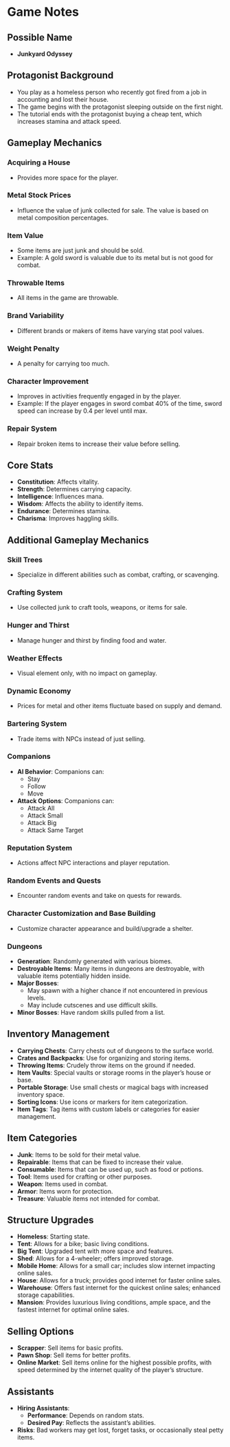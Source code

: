 # Game Notes

## Possible Name
- **Junkyard Odyssey**

## Protagonist Background
- You play as a homeless person who recently got fired from a job in accounting and lost their house.
- The game begins with the protagonist sleeping outside on the first night.
- The tutorial ends with the protagonist buying a cheap tent, which increases stamina and attack speed.

## Gameplay Mechanics

### Acquiring a House
- Provides more space for the player.

### Metal Stock Prices
- Influence the value of junk collected for sale. The value is based on metal composition percentages.

### Item Value
- Some items are just junk and should be sold.
- Example: A gold sword is valuable due to its metal but is not good for combat.

### Throwable Items
- All items in the game are throwable.

### Brand Variability
- Different brands or makers of items have varying stat pool values.

### Weight Penalty
- A penalty for carrying too much.

### Character Improvement
- Improves in activities frequently engaged in by the player.
- Example: If the player engages in sword combat 40% of the time, sword speed can increase by 0.4 per level until max.

### Repair System
- Repair broken items to increase their value before selling.

## Core Stats
- **Constitution**: Affects vitality.
- **Strength**: Determines carrying capacity.
- **Intelligence**: Influences mana.
- **Wisdom**: Affects the ability to identify items.
- **Endurance**: Determines stamina.
- **Charisma**: Improves haggling skills.

## Additional Gameplay Mechanics

### Skill Trees
- Specialize in different abilities such as combat, crafting, or scavenging.

### Crafting System
- Use collected junk to craft tools, weapons, or items for sale.

### Hunger and Thirst
- Manage hunger and thirst by finding food and water.

### Weather Effects
- Visual element only, with no impact on gameplay.

### Dynamic Economy
- Prices for metal and other items fluctuate based on supply and demand.

### Bartering System
- Trade items with NPCs instead of just selling.

### Companions
- **AI Behavior**: Companions can:
  - Stay
  - Follow
  - Move
- **Attack Options**: Companions can:
  - Attack All
  - Attack Small
  - Attack Big
  - Attack Same Target

### Reputation System
- Actions affect NPC interactions and player reputation.

### Random Events and Quests
- Encounter random events and take on quests for rewards.

### Character Customization and Base Building
- Customize character appearance and build/upgrade a shelter.

### Dungeons
- **Generation**: Randomly generated with various biomes.
- **Destroyable Items**: Many items in dungeons are destroyable, with valuable items potentially hidden inside.
- **Major Bosses**:
  - May spawn with a higher chance if not encountered in previous levels.
  - May include cutscenes and use difficult skills.
- **Minor Bosses**: Have random skills pulled from a list.

## Inventory Management
- **Carrying Chests**: Carry chests out of dungeons to the surface world.
- **Crates and Backpacks**: Use for organizing and storing items.
- **Throwing Items**: Crudely throw items on the ground if needed.
- **Item Vaults**: Special vaults or storage rooms in the player’s house or base.
- **Portable Storage**: Use small chests or magical bags with increased inventory space.
- **Sorting Icons**: Use icons or markers for item categorization.
- **Item Tags**: Tag items with custom labels or categories for easier management.

## Item Categories
- **Junk**: Items to be sold for their metal value.
- **Repairable**: Items that can be fixed to increase their value.
- **Consumable**: Items that can be used up, such as food or potions.
- **Tool**: Items used for crafting or other purposes.
- **Weapon**: Items used in combat.
- **Armor**: Items worn for protection.
- **Treasure**: Valuable items not intended for combat.

## Structure Upgrades
- **Homeless**: Starting state.
- **Tent**: Allows for a bike; basic living conditions.
- **Big Tent**: Upgraded tent with more space and features.
- **Shed**: Allows for a 4-wheeler; offers improved storage.
- **Mobile Home**: Allows for a small car; includes slow internet impacting online sales.
- **House**: Allows for a truck; provides good internet for faster online sales.
- **Warehouse**: Offers fast internet for the quickest online sales; enhanced storage capabilities.
- **Mansion**: Provides luxurious living conditions, ample space, and the fastest internet for optimal online sales.

## Selling Options
- **Scrapper**: Sell items for basic profits.
- **Pawn Shop**: Sell items for better profits.
- **Online Market**: Sell items online for the highest possible profits, with speed determined by the internet quality of the player’s structure.

## Assistants
- **Hiring Assistants**:
  - **Performance**: Depends on random stats.
  - **Desired Pay**: Reflects the assistant’s abilities.
- **Risks**: Bad workers may get lost, forget tasks, or occasionally steal petty items.